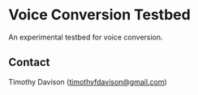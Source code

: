 # Voice Conversion Testbed
An experimental testbed for voice conversion.

## Contact
Timothy Davison (timothyfdavison@gmail.com)
